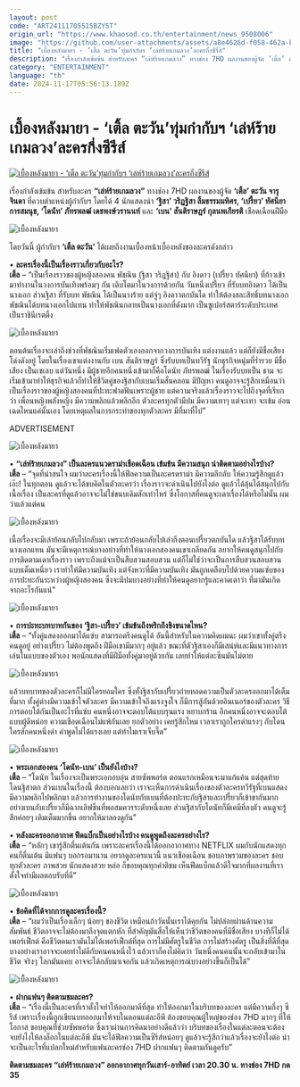 ```yaml
---
layout: post
code: "ART24111705515BZY5T"
origin_url: "https://www.khaosod.co.th/entertainment/news_9508006"
image: "https://github.com/user-attachments/assets/a8e4626d-f058-462a-bd25-9193c03c6d42"
title: "เบื้องหลังมายา - ‘เติ้ล ตะวัน’ทุ่มกำกับฯ ‘เล่ห์ร้ายเกมลวง’ละครกึ่งซีรีส์"
description: "เรื่องกำลังเข้มข้น สำหรับละคร “เล่ห์ร้ายเกมลวง” ทางช่อง 7HD ผลงานของผู้จัด ‘เติ้ล’ ตะวัน จารุจินดา ที่ควบตำแหน่งผู้กำกับฯ โดยได้ 4 นักแสดงนำ ‘ฐิสา’ วริฏฐิสา"
category: "ENTERTAINMENT"
language: "th"
date: 2024-11-17T05:56:13.189Z
---
```


# เบื้องหลังมายา - ‘เติ้ล ตะวัน’ทุ่มกำกับฯ ‘เล่ห์ร้ายเกมลวง’ละครกึ่งซีรีส์

[![เบื้องหลังมายา - ‘เติ้ล ตะวัน’ทุ่มกำกับฯ ‘เล่ห์ร้ายเกมลวง’ละครกึ่งซีรีส์](https://www.khaosod.co.th/wpapp/uploads/2024/11/sss.jpg "เบื้องหลังมายา - ‘เติ้ล ตะวัน’ทุ่มกำกับฯ ‘เล่ห์ร้ายเกมลวง’ละครกึ่งซีรีส์")](https://www.khaosod.co.th/wpapp/uploads/2024/11/sss.jpg)

เรื่องกำลังเข้มข้น สำหรับละคร **“เล่ห์ร้ายเกมลวง”** ทางช่อง 7HD ผลงานของผู้จัด **‘เติ้ล’ ตะวัน จารุจินดา** ที่ควบตำแหน่งผู้กำกับฯ โดยได้ 4 นักแสดงนำ **‘ฐิสา’ วริฏฐิสา ลิ้มธรรมมหิศร, ‘เปรี้ยว’ ทัศนียา การสมนุช, ‘โดนัท’ ภัทรพลฒ์ เดชพงษ์วรานนท์** และ **‘เบน’ สันติราษฎร์ กุลนพเกียรติ** เชือดเฉือนฝีมือ

![เบื้องหลังมายา](https://www.khaosod.co.th/wpapp/uploads/2024/11/s08-696x521.jpg)

โดยวันนี้ ผู้กำกับฯ **‘เติ้ล ตะวัน’** ได้เผยถึงงานเบื้องหน้าเบื้องหลังของละครดังกล่าว

• **ละครเรื่องนี้เป็นเรื่องราวเกี่ยวกับอะไร?**  
**เติ้ล** – “เป็นเรื่องราวของผู้หญิงสองคน พัชณิน (ฐิสา วริฏฐิสา) กับ อิงดาว (เปรี้ยว ทัศนียา) ที่ก้าวเข้ามาทำงานในวงการบันเทิงพร้อมๆ กัน เติบโตมาในวงการด้วยกัน วันหนึ่งเปรี้ยว ที่รับบทอิงดาว ได้เป็นนางเอก ส่วนฐิสา ที่รับบท พัชณิน ได้เป็นนางร้าย แต่จู่ๆ อิงดาวตกบันได ทำให้ต้องสละสิทธิ์บทนางเอก พัชณินได้บทนางเอกไปแทน ทำให้พัชณินกลายเป็นนางเอกที่ดังมาก เป็นซูเปอร์สตาร์ระดับประเทศ เป็นราชินีเรตติ้ง

![เบื้องหลังมายา](https://www.khaosod.co.th/wpapp/uploads/2024/11/s09-696x464.jpg)

ตอนต้นเรื่องจะเล่าถึงช่วงที่พัชณินเริ่มเฟดตัวเองออกจากวงการบันเทิง แต่งงานแล้ว แต่ก็ยังมีชื่อเสียงโด่งดังอยู่ โดยในเรื่องเขาแต่งงานกับ เบน สันติราษฎร์ ซึ่งรับบทเป็นทวีรัฐ นักธุรกิจหนุ่มที่ร่ำรวย มีชื่อเสียง เป็นเซเลบ แต่วันหนึ่ง มีผู้ชายอีกคนหนึ่งเข้ามาก็คือโดนัท ภัทรพลฒ์ ในเรื่องรับบทเป็น ธาม จะเริ่มเข้ามาทำให้ธุรกิจแล้วก็ทำให้ชีวิตคู่ของฐิสากับเบนเริ่มสั่นคลอน มีปัญหา คนดูอาจจะรู้สึกเหมือนว่าเป็นเรื่องราวของผู้หญิงสองคนที่ปะทะฟาดฟันเพราะผู้ชาย แต่ความจริงแล้วเรื่องราวจะไปถึงจุดที่เรียกว่า เพื่อนหญิงพลังหญิง มีความพลิกแล้วพลิกอีก ตัวละครทุกตัวมีปม มีความเทาๆ แต่จะเทา จะเข้ม อ่อนเฉดไหนแค่นั้นเอง โดยเหตุผลในการกระทำของทุกตัวละคร มีที่มาที่ไป”

ADVERTISEMENT

![เบื้องหลังมายา](https://www.khaosod.co.th/wpapp/uploads/2024/11/s11-3-696x464.jpg)

• **“เล่ห์ร้ายเกมลวง” เป็นละครแนวดราม่าเชือดเฉือน เข้มข้น มีความสนุก น่าติดตามอย่างไรบ้าง?**  
**เติ้ล** – “จุดที่น่าสนใจ ผมว่าละครเรื่องนี้ให้ฟีลความเป็นละครดราม่า มีความลึกลับ ให้ความรู้สึกดูแล้ว เอ๊ะ! ในทุกตอน ดูแล้วจะได้ขบคิดในตัวละครว่า เรื่องราวจะดำเนินไปยังไงต่อ ดูแล้วได้ลุ้นได้สนุกไปกับเนื้อเรื่อง เป็นละครที่ดูแล้วอาจจะไม่ใช่ขนบเดิมสักเท่าไหร่ ซึ่งโอกาสที่คนดูจะเดาเรื่องได้หรือไม่นั้น ผมว่าแล้วแต่คน

![เบื้องหลังมายา](https://www.khaosod.co.th/wpapp/uploads/2024/11/s10-696x464.jpg)

เนื้อเรื่องจะมีเล่าย้อนกลับไปกลับมา เพราะถ้าย้อนกลับไปเล่าถึงตอนเปรี้ยวตกบันได แล้วฐิสาได้รับบทนางเอกแทน มันจะมีเหตุการณ์บางอย่างที่ทำให้นางเอกสองคนเขาเกลียดกัน อยากให้คนดูสนุกไปกับการติดตามเดาเรื่องราว เพราะถึงแม้จะเป็นสืบสวนสอบสวน แต่ก็ไม่ใช่ว่าจะเป็นการสืบสวนสอบสวนแบบเต็มเหนี่ยว เราทำให้มีความบันเทิง แต่จังหวะที่มีความบันเทิง มันถูกเคลือบไปด้วยความแซ่บของการปะทะกันระหว่างผู้หญิงสองคน ซึ่งจะมีปมบางอย่างที่ทำให้คนดูอยากรู้และคาดเดาว่า ที่มามันเกิดจากอะไรกันแน่”

![เบื้องหลังมายา](https://www.khaosod.co.th/wpapp/uploads/2024/11/s06-1-696x464.jpg)

• **การปะทะบทบาทกันของ ‘ฐิสา-เปรี้ยว’ เข้มข้นถึงพริกถึงขิงขนาดไหน?**  
**เติ้ล** – “ทั้งคู่แสดงออกมาได้แซ่บ สามารถตรึงคนดูได้ อันนี้สำหรับในความคิดผมนะ ผมว่าเขาทั้งคู่ตรึงคนดูอยู่ อย่างเปรี้ยว ไม่ต้องพูดถึง ฝีมือเขามีมากๆ อยู่แล้ว ขณะที่ตัวฐิสาเองก็มีเสน่ห์และมีแนวทางการเล่นในแบบของตัวเอง พอนักแสดงที่มีฝีมือทั้งคู่มาอยู่ด้วยกัน เลยทำให้แต่ละซีนมันไม่ตาย

![เบื้องหลังมายา](https://www.khaosod.co.th/wpapp/uploads/2024/11/s02-1-696x464.jpg)

แล้วบทบาทของตัวละครก็ไม่มีใครยอมใคร ซึ่งทั้งฐิสากับเปรี้ยวถ่ายทอดความเป็นตัวละครออกมาได้เต็มที่มาก ทั้งคู่ต่างมีความเข้าใจตัวละคร มีความเข้าใจถึงแรงจูงใจ ก็มีการสู้กันด้วยอินเนอร์ของตัวละคร วิธีการตอบโต้กันเป็นอะไรที่แซ่บ คนหนึ่งอาจจะตอบโต้แบบรุนแรง หยาบกร้าน อีกคนหนึ่งอาจจะตอบโต้แบบผู้ดีหน่อย ความเชือดเฉือนไม่แพ้กันเลย ยกตัวอย่าง เคยรู้สึกไหม เวลาเราถูกใครด่าแรงๆ กับโดนใครสักคนหนึ่งด่า คำพูดไม่ได้แรงเลย แต่ทำไมเราเจ็บจี๊ด”

![เบื้องหลังมายา](https://www.khaosod.co.th/wpapp/uploads/2024/11/s05-696x507.jpg)

• **พระเอกสองคน ‘โดนัท-เบน’ เป็นยังไงบ้าง?**  
**เติ้ล** – “โดนัท ในเรื่องจะเป็นพระเอกอบอุ่น สายซัพพอร์ต ตอนแรกเหมือนจะมาแก้แค้น แต่สุดท้ายโดนฐิสาตก ส่วนเบนในเรื่องนี้ ต้องบอกเลยว่า เราจะเห็นการดำเนินเรื่องของตัวละครทวีรัฐที่เบนแสดงมีความพลิกไปพลิกมา แล้วการทำงานของโดนัทกับเบนที่ต้องปะทะกับฐิสาและเปรี้ยวก็เข้าขากันมาก อย่างเบนกับเปรี้ยวก็มีฉากเลิฟซีนที่พอสมควรระดับหนึ่งเลย ส่วนฐิสากับโดนัทก็มีเคมีที่ลงตัว คนดูจะรู้สึกค่อยๆ เติมเต็มมากขึ้น อยากให้มาลองดูกัน”

• **หลังละครออกอากาศ ฟีดแบ็กเป็นอย่างไรบ้าง คนดูพูดถึงละครอย่างไร?**  
**เติ้ล** – “หลักๆ เขารู้สึกตื่นเต้นกัน เพราะละครเรื่องนี้ได้ออกอากาศทาง NETFLIX ผมกับนักแสดงทุกคนก็ตื่นเต้น มีแฟนๆ บอกรอมานาน อยากดูละครแนวนี้ แนวเชือดเฉือน ชอบภาพรวมของละคร ชอบทุกตัวละคร ภาพสวย นักแสดงสวย หล่อ ก็ขอบคุณทุกคำติชม เห็นฟีดแบ็กแล้วดีใจมากที่ผลงานที่เราตั้งใจทำมีผลตอบรับที่ดี”

![เบื้องหลังมายา](https://www.khaosod.co.th/wpapp/uploads/2024/11/s07-1-696x464.jpg)

• **ข้อคิดที่ได้จากการดูละครเรื่องนี้?**  
**เติ้ล** – “ผมว่าเป็นเรื่องเล็กๆ น้อยๆ ของชีวิต เหมือนถ้าวันนั้นเราได้คุยกัน ไม่ปล่อยผ่านด้านความสัมพันธ์ ชีวิตอาจจะไม่ต้องมาถึงจุดแตกหัก ที่สำคัญมันสื่อให้เห็นว่าชีวิตของคนที่มีชื่อเสียง บางทีก็ไม่ได้เพอร์เฟ็กต์ คือชีวิตคนเรามันไม่ได้เพอร์เฟ็กต์ที่สุด การไม่มีศัตรูในชีวิต การไม่สร้างศัตรู เป็นสิ่งที่ดีที่สุด บางอย่างเราอาจจะเคยทำไม่ดีกับคนคนหนึ่งไว้ แล้วเราก็คงไม่คิดว่า วันหนึ่งคนคนนั้นจะกลับเข้ามาในชีวิต จริงๆ โลกมันแคบ อาจจะได้กลับมาเจอกัน แล้วเกิดเหตุการณ์บางอย่างขึ้นก็เป็นได้”

![เบื้องหลังมายา](https://www.khaosod.co.th/wpapp/uploads/2024/11/s04-1-696x386.jpg)

• **ฝากแฟนๆ ติดตามชมละคร?**  
**เติ้ล** – “เรื่องนี้เป็นละครที่เราตั้งใจทำให้ออกมาดีที่สุด ทำให้ออกมาในบริบทของละคร แต่มีความกึ่งๆ ซีรีส์ เพราะเรื่องนี้ถูกเขียนบทออกมาให้จบในตอนแต่ละอีพี ต้องขอบคุณผู้ใหญ่ของช่อง 7HD มากๆ ที่ให้โอกาส ขอบคุณที่ช่วยซัพพอร์ต ซึ่งเราผ่านการคิดมาอย่างดีแล้วว่า บริบทของเรื่องในแต่ละตอนจะต้องจบยังไงให้ลงล็อกในแต่ละอีพี มันจะได้ฟีลความเป็นซีรีส์หน่อยๆ ดูแล้วจะรู้สึกว่าแล้วเรื่องจะยังไงต่อ น่าจะเป็นอะไรที่แปลกใหม่สำหรับแฟนละครช่อง 7HD ฝากแฟนๆ ติดตามกันดูครับ”

**ติดตามชมละคร “เล่ห์ร้ายเกมลวง” ออกอากาศทุกวันเสาร์-อาทิตย์ เวลา 20.30 น. ทางช่อง 7HD กด 35**